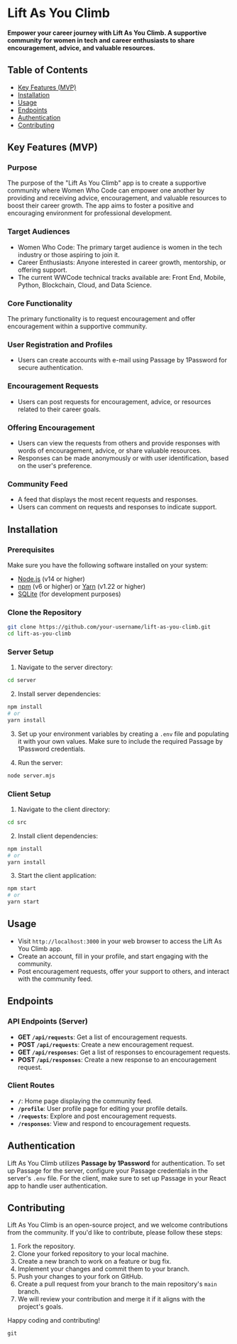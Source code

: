 # Lift As You Climb

**Empower your career journey with Lift As You Climb. A supportive community for women in tech and career enthusiasts to share encouragement, advice, and valuable resources.**

## Table of Contents

- [Key Features (MVP)](#key-features-mvp)
- [Installation](#installation)
- [Usage](#usage)
- [Endpoints](#endpoints)
- [Authentication](#authentication)
- [Contributing](#contributing)

## Key Features (MVP)

### Purpose

The purpose of the "Lift As You Climb" app is to create a supportive community where Women Who Code can empower one another by providing and receiving advice, encouragement, and valuable resources to boost their career growth. The app aims to foster a positive and encouraging environment for professional development.

### Target Audiences

- Women Who Code: The primary target audience is women in the tech industry or those aspiring to join it.
- Career Enthusiasts: Anyone interested in career growth, mentorship, or offering support.
- The current WWCode technical tracks available are: Front End, Mobile, Python, Blockchain, Cloud, and Data Science.

### Core Functionality

The primary functionality is to request encouragement and offer encouragement within a supportive community.

### User Registration and Profiles

- Users can create accounts with e-mail using Passage by 1Password for secure authentication.

### Encouragement Requests

- Users can post requests for encouragement, advice, or resources related to their career goals.

### Offering Encouragement

- Users can view the requests from others and provide responses with words of encouragement, advice, or share valuable resources.
- Responses can be made anonymously or with user identification, based on the user's preference.

### Community Feed

- A feed that displays the most recent requests and responses.
- Users can comment on requests and responses to indicate support.

## Installation

### Prerequisites

Make sure you have the following software installed on your system:

- [Node.js](https://nodejs.org/) (v14 or higher)
- [npm](https://www.npmjs.com/) (v6 or higher) or [Yarn](https://yarnpkg.com/) (v1.22 or higher)
- [SQLite](https://www.sqlite.org/) (for development purposes)

### Clone the Repository

```bash
git clone https://github.com/your-username/lift-as-you-climb.git
cd lift-as-you-climb
```

### Server Setup

1. Navigate to the server directory:

```bash
cd server
```

2. Install server dependencies:

```bash
npm install
# or
yarn install
```

3. Set up your environment variables by creating a `.env` file and populating it with your own values. Make sure to include the required Passage by 1Password credentials.

4. Run the server:

```bash
node server.mjs
```

### Client Setup

1. Navigate to the client directory:

```bash
cd src
```

2. Install client dependencies:

```bash
npm install
# or
yarn install
```

3. Start the client application:

```bash
npm start
# or
yarn start
```

## Usage

- Visit `http://localhost:3000` in your web browser to access the Lift As You Climb app.
- Create an account, fill in your profile, and start engaging with the community.
- Post encouragement requests, offer your support to others, and interact with the community feed.

## Endpoints

### API Endpoints (Server)

- **GET `/api/requests`**: Get a list of encouragement requests.
- **POST `/api/requests`**: Create a new encouragement request.
- **GET `/api/responses`**: Get a list of responses to encouragement requests.
- **POST `/api/responses`**: Create a new response to an encouragement request.

### Client Routes

- **`/`**: Home page displaying the community feed.
- **`/profile`**: User profile page for editing your profile details.
- **`/requests`**: Explore and post encouragement requests.
- **`/responses`**: View and respond to encouragement requests.

## Authentication

Lift As You Climb utilizes **Passage by 1Password** for authentication. To set up Passage for the server, configure your Passage credentials in the server's `.env` file. For the client, make sure to set up Passage in your React app to handle user authentication.

## Contributing

Lift As You Climb is an open-source project, and we welcome contributions from the community. If you'd like to contribute, please follow these steps:

1. Fork the repository.
2. Clone your forked repository to your local machine.
3. Create a new branch to work on a feature or bug fix.
4. Implement your changes and commit them to your branch.
5. Push your changes to your fork on GitHub.
6. Create a pull request from your branch to the main repository's `main` branch.
7. We will review your contribution and merge it if it aligns with the project's goals.

Happy coding and contributing!
````
git 
